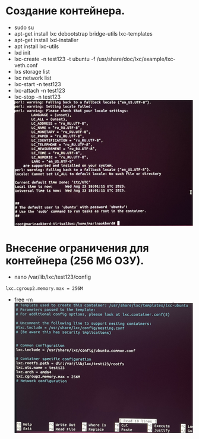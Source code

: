# Создание контейнера.
* sudo su
* apt-get install lxc debootstrap bridge-utils lxc-templates
* apt-get install lxd-installer
* apt install lxc-utils
* lxd init
* lxc-create -n test123 -t ubuntu -f /usr/share/doc/lxc/example/lxc-veth.conf
* lxs storage list
* lxc network list
* lxc-start -n test123
* lxc-attach -n test123
* lxc-stop -n test123
![](2.1.jpeg)
# Внесение ограничения для контейнера (256 Мб ОЗУ).
* nano /var/lib/lxc/test123/config
```
lxc.cgroup2.memory.max = 256M
```
* free -m
![](2.2.jpeg)